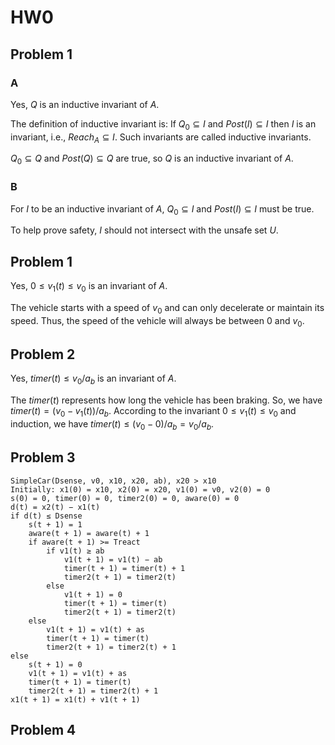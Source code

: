 # HW0

## Problem 1

### A

Yes, $Q$ is an inductive invariant of $A$.

The definition of inductive invariant is:
If $Q_0 \subseteq I$ and $Post(I) \subseteq I$ then $I$ is an invariant, i.e., $Reach_A \subseteq I$.
Such invariants are called inductive invariants.

$Q_0 \subseteq Q$ and $Post(Q) \subseteq Q$ are true, so $Q$ is an inductive invariant of $A$.

### B

For $I$ to be an inductive invariant of $A$, $Q_0 \subseteq I$ and $Post(I) \subseteq I$ must be true.

To help prove safety, $I$ should not intersect with the unsafe set $U$.

## Problem 1

Yes, $0 \leq v_1(t) \leq v_0$ is an invariant of $A$.

The vehicle starts with a speed of $v_0$ and can only decelerate or maintain its speed.
Thus, the speed of the vehicle will always be between $0$ and $v_0$.

## Problem 2

Yes, $timer(t) \leq v_0 / a_b$ is an invariant of $A$.

The $timer(t)$ represents how long the vehicle has been braking.
So, we have $timer(t) =(v_0 - v_1(t)) / a_b$.
According to the invariant $0 \leq v_1(t) \leq v_0$ and induction,
we have $timer(t) \leq(v_0 - 0) / a_b = v_0 / a_b$.

## Problem 3

```text
SimpleCar(Dsense, v0, x10, x20, ab), x20 > x10
Initially: x1(0) = x10, x2(0) = x20, v1(0) = v0, v2(0) = 0
s(0) = 0, timer(0) = 0, timer2(0) = 0, aware(0) = 0
d(t) = x2(t) − x1(t)
if d(t) ≤ Dsense
    s(t + 1) = 1
    aware(t + 1) = aware(t) + 1
    if aware(t + 1) >= Treact
        if v1(t) ≥ ab
            v1(t + 1) = v1(t) − ab
            timer(t + 1) = timer(t) + 1
            timer2(t + 1) = timer2(t)
        else
            v1(t + 1) = 0
            timer(t + 1) = timer(t)
            timer2(t + 1) = timer2(t)
    else
        v1(t + 1) = v1(t) + as
        timer(t + 1) = timer(t)
        timer2(t + 1) = timer2(t) + 1
else
    s(t + 1) = 0
    v1(t + 1) = v1(t) + as
    timer(t + 1) = timer(t)
    timer2(t + 1) = timer2(t) + 1
x1(t + 1) = x1(t) + v1(t + 1)
```

## Problem 4

